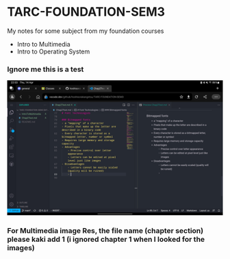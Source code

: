 # TARC-FOUNDATION-SEM3
My notes for some subject from my foundation courses

- Intro to Multimedia
- Intro to Operating System

### Ignore me this is a test
![Test Image](./Multimedia/imgRes/test.jpg)

### For Multimedia image Res, the file name (chapter section) please kaki add 1 (i ignored chapter 1 when I looked for the images)